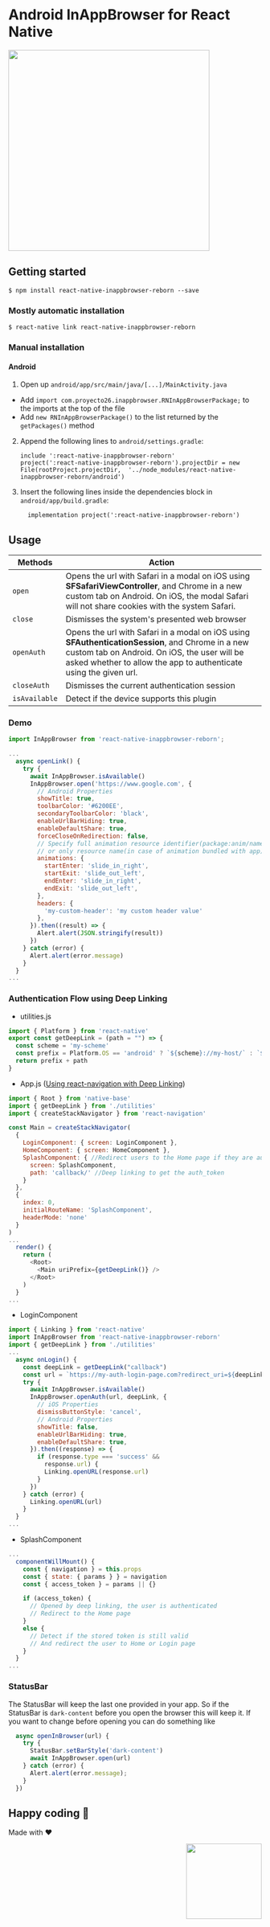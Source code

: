 
# Android InAppBrowser for React Native

<img width="400px" src="img/inappbrowser.png">

## Getting started

`$ npm install react-native-inappbrowser-reborn --save`

### Mostly automatic installation

`$ react-native link react-native-inappbrowser-reborn`

### Manual installation

#### Android

1. Open up `android/app/src/main/java/[...]/MainActivity.java`
  - Add `import com.proyecto26.inappbrowser.RNInAppBrowserPackage;` to the imports at the top of the file
  - Add `new RNInAppBrowserPackage()` to the list returned by the `getPackages()` method
2. Append the following lines to `android/settings.gradle`:
  	```
  	include ':react-native-inappbrowser-reborn'
  	project(':react-native-inappbrowser-reborn').projectDir = new File(rootProject.projectDir, 	'../node_modules/react-native-inappbrowser-reborn/android')
  	```
3. Insert the following lines inside the dependencies block in `android/app/build.gradle`:
  	```
      implementation project(':react-native-inappbrowser-reborn')
  	```

## Usage

Methods       | Action
------------- | ------
`open`        | Opens the url with Safari in a modal on iOS using **SFSafariViewController**, and Chrome in a new custom tab on Android. On iOS, the modal Safari will not share cookies with the system Safari.
`close`       | Dismisses the system's presented web browser
`openAuth`    | Opens the url with Safari in a modal on iOS using **SFAuthenticationSession**, and Chrome in a new custom tab on Android. On iOS, the user will be asked whether to allow the app to authenticate using the given url.
`closeAuth`   | Dismisses the current authentication session
`isAvailable` | Detect if the device supports this plugin

### Demo

```javascript
import InAppBrowser from 'react-native-inappbrowser-reborn';

...
  async openLink() {
    try {
      await InAppBrowser.isAvailable()
      InAppBrowser.open('https://www.google.com', {
        // Android Properties
        showTitle: true,
        toolbarColor: '#6200EE',
        secondaryToolbarColor: 'black',
        enableUrlBarHiding: true,
        enableDefaultShare: true,
        forceCloseOnRedirection: false,
        // Specify full animation resource identifier(package:anim/name)
        // or only resource name(in case of animation bundled with app).
        animations: {
          startEnter: 'slide_in_right',
          startExit: 'slide_out_left',
          endEnter: 'slide_in_right',
          endExit: 'slide_out_left',
        },
        headers: {
          'my-custom-header': 'my custom header value'
        },
      }).then((result) => {
        Alert.alert(JSON.stringify(result))
      })
    } catch (error) {
      Alert.alert(error.message)
    }
  }
...
```

### Authentication Flow using Deep Linking

- utilities.js
```javascript
import { Platform } from 'react-native'
export const getDeepLink = (path = "") => {
  const scheme = 'my-scheme'
  const prefix = Platform.OS == 'android' ? `${scheme}://my-host/` : `${scheme}://`
  return prefix + path
}
```
- App.js ([Using react-navigation with Deep Linking](https://reactnavigation.org/docs/en/deep-linking.html))
```javascript
import { Root } from 'native-base'
import { getDeepLink } from './utilities'
import { createStackNavigator } from 'react-navigation'

const Main = createStackNavigator(
  {
    LoginComponent: { screen: LoginComponent },
    HomeComponent: { screen: HomeComponent },
    SplashComponent: { //Redirect users to the Home page if they are authenticated, otherwise to Login page...
      screen: SplashComponent,
      path: 'callback/' //Deep linking to get the auth_token
    }
  },
  {
    index: 0,
    initialRouteName: 'SplashComponent',
    headerMode: 'none'
  }
)
...
  render() {
    return (
      <Root>
        <Main uriPrefix={getDeepLink()} />
      </Root>
    )
  }
...
```

- LoginComponent
```javascript
import { Linking } from 'react-native'
import InAppBrowser from 'react-native-inappbrowser-reborn'
import { getDeepLink } from './utilities'
...
  async onLogin() {
    const deepLink = getDeepLink("callback")
    const url = `https://my-auth-login-page.com?redirect_uri=${deepLink}`
    try {
      await InAppBrowser.isAvailable()
      InAppBrowser.openAuth(url, deepLink, {
        // iOS Properties
        dismissButtonStyle: 'cancel',
        // Android Properties
        showTitle: false,
        enableUrlBarHiding: true,
        enableDefaultShare: true,
      }).then((response) => {
        if (response.type === 'success' &&
          response.url) {
          Linking.openURL(response.url)
        }
      })
    } catch (error) {
      Linking.openURL(url)
    }
  }
...
```

- SplashComponent
```javascript
...
  componentWillMount() {
    const { navigation } = this.props
    const { state: { params } } = navigation
    const { access_token } = params || {}

    if (access_token) {
      // Opened by deep linking, the user is authenticated
      // Redirect to the Home page
    }
    else {
      // Detect if the stored token is still valid
      // And redirect the user to Home or Login page
    }
  }
...
```

### StatusBar

The StatusBar will keep the last one provided in your app. So if the StatusBar is `dark-content` before you open the browser this will keep it. If you want to change before opening you can do something like

```javascript
  async openInBrowser(url) {
    try {
      StatusBar.setBarStyle('dark-content')
      await InAppBrowser.open(url)
    } catch (error) {
      Alert.alert(error.message);
    }
  })
```

## Happy coding 💯
Made with ❤️

<img width="150px" src="http://phaser.azurewebsites.net/assets/nicholls.png" align="right">
